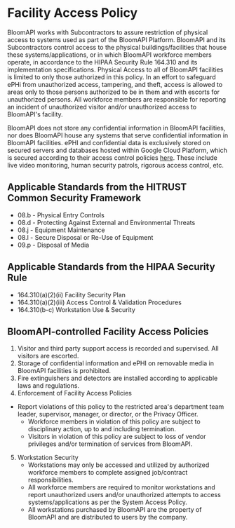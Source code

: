 # Facility Access Policy

BloomAPI works with Subcontractors to assure restriction of physical access to systems used as part of the BloomAPI Platform. BloomAPI and its Subcontractors control access to the physical buildings/facilities that house these systems/applications, or in which BloomAPI workforce members operate, in accordance to the HIPAA Security Rule 164.310 and its implementation specifications. Physical Access to all of BloomAPI facilities is limited to only those authorized in this policy. In an effort to safeguard ePHi from unauthorized access, tampering, and theft, access is allowed to areas only to those persons authorized to be in them and with escorts for unauthorized persons. All workforce members are responsible for reporting an incident of unauthorized visitor and/or unauthorized access to BloomAPI's facility.

BloomAPI does not store any confidential information in BloomAPI facilities, nor does BloomAPI house any systems that serve confidential information in BloomAPI facilities. ePHI and confidential data is exclusively stored on secured servers and databases hosted within Google Cloud Platform, which is secured according to their access control policies [here](https://cloud.google.com/security/overview/). These include live video monitoring, human security patrols, rigorous access control, etc.

## Applicable Standards from the HITRUST Common Security Framework

* 08.b - Physical Entry Controls
* 08.d - Protecting Against External and Environmental Threats
* 08.j - Equipment Maintenance
* 08.l - Secure Disposal or Re-Use of Equipment
* 09.p - Disposal of Media

## Applicable Standards from the HIPAA Security Rule

* 164.310(a)(2)(ii) Facility Security Plan
* 164.310(a)(2)(iii) Access Control & Validation Procedures
* 164.310(b-c) Workstation Use & Security

## BloomAPI-controlled Facility Access Policies

1. Visitor and third party support access is recorded and supervised. All visitors are escorted.
2. Storage of confidential information and ePHI on removable media in BloomAPI facilities is prohibited.
3. Fire extinguishers and detectors are installed according to applicable laws and regulations.
4. Enforcement of Facility Access Policies
  * Report violations of this policy to the restricted area's department team leader, supervisor, manager, or director, or the Privacy Officer.
	* Workforce members in violation of this policy are subject to disciplinary action, up to and including termination.
	* Visitors in violation of this policy are subject to loss of vendor privileges and/or termination of services from BloomAPI.
5. Workstation Security
	* Workstations may only be accessed and utilized by authorized workforce members to complete assigned job/contract responsibilities.
	* All workforce members are required to monitor workstations and report unauthorized users and/or unauthorized attempts to access systems/applications as per the System Access Policy.
	* All workstations purchased by BloomAPI are the property of BloomAPI and are distributed to users by the company.
